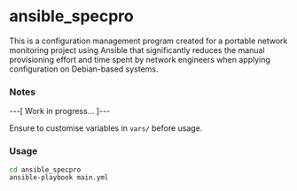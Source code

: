 # ansible_specpro

This is a configuration management program created for a portable network monitoring project using Ansible that significantly reduces the manual provisioning effort and time spent by network engineers when applying configuration on Debian-based systems.

### Notes

---[ Work in progress... ]---

Ensure to customise variables in ```vars/``` before usage.

### Usage
```bash
cd ansible_specpro
ansible-playbook main.yml
```
